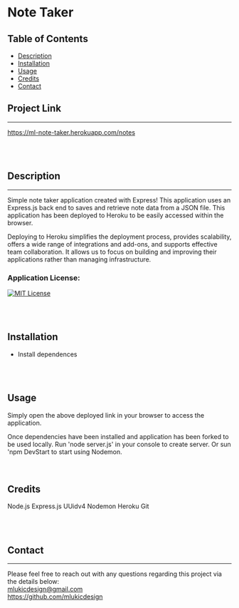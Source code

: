 
 # Note Taker

 ## Table of Contents
- [Description](#description)
- [Installation](#installation)
- [Usage](#usage)
- [Credits](#credits)
- [Contact](#contact)

 
 ## Project Link
---
https://ml-note-taker.herokuapp.com/notes

<br>
<br>

 ## Description 
 ---

 Simple note taker application created with Express! This application uses an Express.js back end to saves and retrieve note data from a JSON file. This application has been deployed to Heroku to be easily accessed within the browser.

 Deploying to Heroku simplifies the deployment process, provides scalability, offers a wide range of integrations and add-ons, and supports effective team collaboration. It allows us to focus on building and improving their applications rather than managing infrastructure.

 ### Application License:
 
 [![MIT License](https://img.shields.io/badge/License-MIT-blue.svg)](https://opensource.org/licenses/MIT)

 <br>
 <br>

 ## Installation
 - Install dependences
 <br>
 <br>

 ## Usage

Simply open the above deployed link in your browser to access the   application.

 Once dependencies have been installed and application has been forked  to be used locally. Run 'node server.js' in your console to create server. Or sun 'npm DevStart to start using Nodemon. 
 <br>   
 <br>

 ## Credits
 Node.js
 Express.js
 UUidv4
 Nodemon 
 Heroku
 Git
 
 <br>
 <br>

 ## Contact
 ---
 Please feel free to reach out with any questions regarding this project via the details below:
 <br>
 mlukicdesign@gmail.com <br>
 https://github.com/mlukicdesign 
